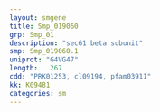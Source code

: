 ```yaml
---
layout: smgene
title: Smp_019060
grp: Smp_01
description: "sec61 beta subunit"
smp: Smp_019060.1
uniprot: "G4VG47"
length:   267
cdd: "PRK01253, cl09194, pfam03911"
kk: K09481
categories: sm
---
```

